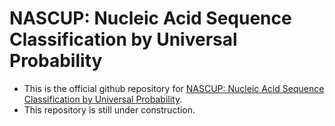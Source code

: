 # NASCUP: Nucleic Acid Sequence Classification by Universal Probability

- This is the official github repository for [NASCUP: Nucleic Acid Sequence Classification by Universal Probability][paper].
- This repository is still under construction.

[paper]: https://arxiv.org/abs/1511.04944
